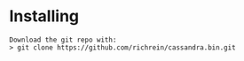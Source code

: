 Installing
===


```
Download the git repo with:
> git clone https://github.com/richrein/cassandra.bin.git
```

